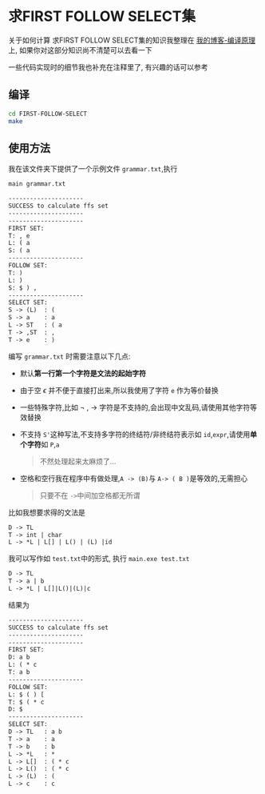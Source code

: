 # 求FIRST FOLLOW SELECT集

关于如何计算 求FIRST FOLLOW SELECT集的知识我整理在 [我的博客-编译原理](https://luzhixing12345.github.io/tags/%E7%BC%96%E8%AF%91%E5%8E%9F%E7%90%86/)上, 如果你对这部分知识尚不清楚可以去看一下

一些代码实现时的细节我也补充在注释里了, 有兴趣的话可以参考

## 编译

```bash
cd FIRST-FOLLOW-SELECT
make
```

## 使用方法

我在该文件夹下提供了一个示例文件 `grammar.txt`,执行

```bash
main grammar.txt
```

```txt
---------------------
SUCCESS to calculate ffs set
---------------------
---------------------
FIRST SET: 
T: , e 
L: ( a 
S: ( a 
---------------------
FOLLOW SET: 
T: ) 
L: ) 
S: $ ) , 
---------------------
SELECT SET: 
S -> (L)  : ( 
S -> a    : a 
L -> ST   : ( a 
T -> ,ST  : ,
T -> e    : )
```

编写 `grammar.txt` 时需要注意以下几点:

- 默认**第一行第一个字符是文法的起始字符**
- 由于空 $\epsilon$ 并不便于直接打出来,所以我使用了字符 `e` 作为等价替换
- 一些特殊字符,比如 $\neg$ , $\rightarrow$ 字符是不支持的,会出现中文乱码,请使用其他字符等效替换

- 不支持 `S'`这种写法,不支持多字符的终结符/非终结符表示如 `id`,`expr`,请使用**单个字符**如 `P`,`a`

  > 不然处理起来太麻烦了...
  
- 空格和空行我在程序中有做处理,`A -> (B)`与 `A-> ( B )`是等效的,无需担心

  > 只要不在 `->`中间加空格都无所谓

比如我想要求得的文法是

```txt
D -> TL
T -> int | char
L -> *L | L[] | L() | (L) |id
```

我可以写作如 `test.txt`中的形式, 执行 `main.exe test.txt`

```txt
D -> TL
T -> a | b
L -> *L | L[]|L()|(L)|c
```

结果为

```txt
---------------------
SUCCESS to calculate ffs set
---------------------
---------------------
FIRST SET:
D: a b
L: ( * c
T: a b
---------------------
FOLLOW SET:
L: $ ( ) [
T: $ ( * c
D: $
---------------------
SELECT SET:
D -> TL   : a b
T -> a    : a
T -> b    : b
L -> *L   : *
L -> L[]  : ( * c
L -> L()  : ( * c 
L -> (L)  : (
L -> c    : c
```
